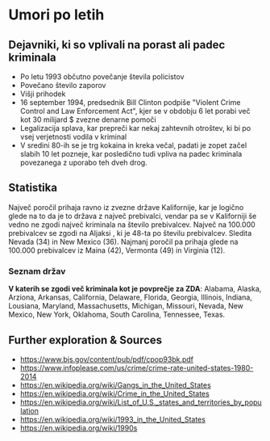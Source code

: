 # Umori po letih

## Dejavniki, ki so vplivali na porast ali padec kriminala

* Po letu 1993 občutno povečanje števila policistov
* Povečano število zaporov
* Višji prihodek
* 16 september 1994, predsednik Bill Clinton podpiše "Violent Crime Control and Law Enforcement Act", kjer se v obdobju 6 let porabi več kot 30 milijard $ zvezne denarne pomoči
* Legalizacija splava, kar prepreči kar nekaj zahtevnih otroštev, ki bi po vsej verjetnosti vodila v kriminal
* V sredini 80-ih se je trg kokaina in kreka večal, padati je zopet začel slabih 10 let pozneje, kar posledično tudi vpliva na padec kriminala povezanega z uporabo teh dveh drog.

## Statistika

Največ poročil prihaja ravno iz zvezne države Kalifornije, kar je logično glede na to da je to država z največ prebivalci, vendar
 pa se v Kaliforniji še vedno ne zgodi največ kriminala na število prebivalcev. Največ na 100.000 prebivalcev se zgodi na Aljaksi
, ki je 48-ta po številu prebivalcev. Sledita Nevada (34) in New Mexico (36). Najmanj poročil pa prihaja glede na 100.000 prebivalcev
iz Maina (42), Vermonta (49) in Virginia (12).

### Seznam držav
**V katerih se zgodi več kriminala kot je povprečje za ZDA**:
Alabama, Alaska, Arziona, Arkansas, California, Delaware, Florida, Georgia, Illinois, Indiana, Lousiana, Maryland, Massachusetts,
Michigan, Missouri, Nevada, New Mexico, New York, Oklahoma, South Carolina, Tennessee, Texas.

## Further exploration & Sources

* https://www.bjs.gov/content/pub/pdf/cpop93bk.pdf
* https://www.infoplease.com/us/crime/crime-rate-united-states-1980-2014
* https://en.wikipedia.org/wiki/Gangs_in_the_United_States
* https://en.wikipedia.org/wiki/Crime_in_the_United_States
* https://en.wikipedia.org/wiki/List_of_U.S._states_and_territories_by_population
* https://en.wikipedia.org/wiki/1993_in_the_United_States
* https://en.wikipedia.org/wiki/1990s
